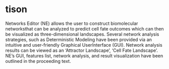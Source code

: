 # tison

Networks Editor (NE) allows the user to construct biomolecular networksthat can be analyzed to predict
cell fate outcomes which can then be visualized as three-dimensional landscapes. Several network
analysis strategies, such as Deterministic Modeling have been provided via an intuitive and user-friendly Graphical UserInterface
(GUI). Network analysis results can be viewed as an ‘Attractor Landscape’, ‘Cell Fate Landscape’. NE’s GUI, features list,
network analysis, and result visualization have been outlined in the proceeding text. 
